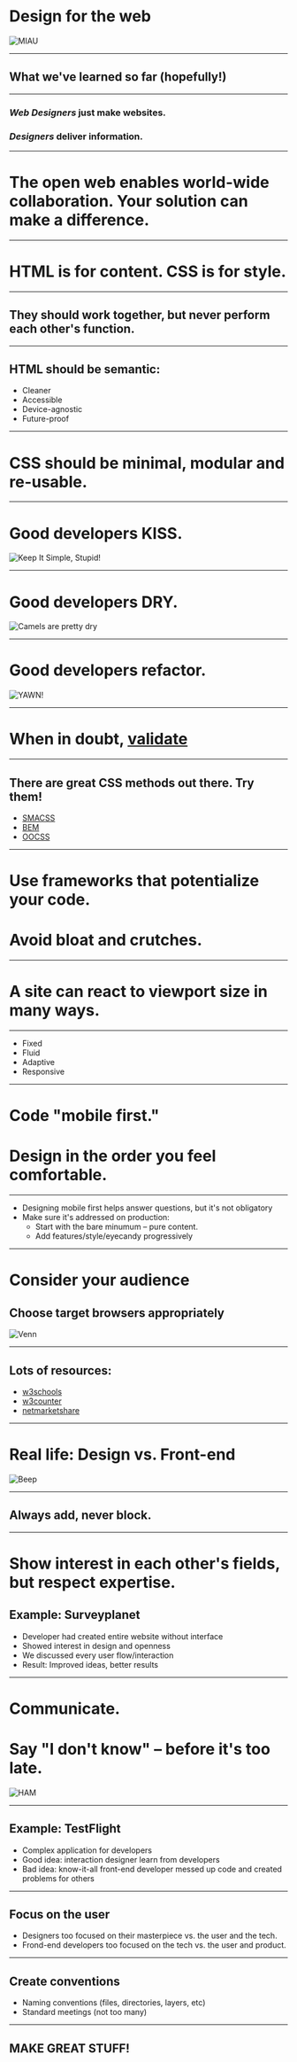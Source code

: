 # Design for the web
![MIAU](http://shots.nan.do/image/0S2k0p2f3d2u/catface.jpg)

---

## What we've learned so far (hopefully!)

---

### *Web Designers* just make websites.
### *Designers* deliver information.

---

# The **open web** enables world-wide collaboration. Your solution can make a difference.

---

# HTML is for content. CSS is for style.

---

## They should work together, but never perform each other's function.

---

## HTML should be semantic:

- Cleaner
- Accessible
- Device-agnostic
- Future-proof

---

# CSS should be minimal, modular and re-usable.

---

# Good developers KISS.

![Keep It Simple, Stupid!](http://downtrend.com/wp-content/uploads/2014/10/Gene_Simmons_photo_2.jpg)

---

# Good developers DRY.
![Camels are pretty dry](http://www.roughguides.com/wp-content/uploads/2012/06/10191972-1680x1050.jpg)

---

# Good developers refactor.
![YAWN!](http://www.legalcheek.com/wp-content/uploads/2011/12/Working-late.jpg)

---

# When in doubt, [validate](http://validator.w3.org)

---

## There are great CSS methods out there. Try them!

- [SMACSS](https://smacss.com)
- [BEM](https://en.bem.info)
- [OOCSS](http://oocss.org)

---

# Use frameworks that potentialize your code. 
# Avoid bloat and crutches.

---

# A site can react to viewport size in many ways.

---

- Fixed
- Fluid
- Adaptive
- Responsive

---

# Code "mobile first."
# Design in the order you feel comfortable.

---

- Designing mobile first helps answer questions, but it's not obligatory
- Make sure it's addressed on production:
	- Start with the bare minumum – pure content.
	- Add features/style/eyecandy progressively

---

# Consider your audience
## Choose target browsers appropriately

![Venn](http://www.edrawmax.com/images/business%20diagram/venn-diagram-definitions.png)

---

## Lots of resources:

- [w3schools](http://www.w3schools.com/browsers/browsers_stats.asp)
- [w3counter](http://www.w3counter.com/globalstats.php)
- [netmarketshare](https://www.netmarketshare.com/browser-market-share.aspx?qprid=2&qpcustomd=0)

---

# Real life: Design vs. Front-end
![Beep](http://images.fastcompany.com/upload/Roadrunner-Coyote-A.jpg)

---

## Always add, never block.

---

# Show interest in each other's fields, but respect expertise.
## Example: Surveyplanet

- Developer had created entire website without interface
- Showed interest in design and openness
- We discussed every user flow/interaction
- Result: Improved ideas, better results

---

# Communicate.
# Say "I don't know" – before it's too late.
![HAM](http://www.mds975.co.uk/Images/amateur_radio/M0MTJ_003.jpg)

---

## Example: TestFlight

- Complex application for developers
- Good idea: interaction designer learn from developers
- Bad idea: know-it-all front-end developer messed up code and created problems for others

---


## Focus on the user

- Designers too focused on their masterpiece vs. the user and the tech.
- Frond-end developers too focused on the tech vs. the user and product.

---

## Create conventions
- Naming conventions (files, directories, layers, etc)
- Standard meetings (not too many)

---

## MAKE GREAT STUFF!